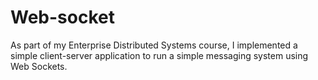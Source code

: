 # Web-socket
As part of my Enterprise Distributed Systems course, I implemented a simple client-server application to run a simple messaging system using Web Sockets.
